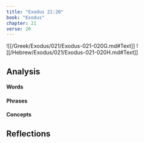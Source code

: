 ```yaml
---
title: "Exodus 21:20"
book: "Exodus"
chapter: 21
verse: 20
---
```

![[/Greek/Exodus/021/Exodus-021-020G.md#Text]]
![[/Hebrew/Exodus/021/Exodus-021-020H.md#Text]]

## Analysis

#### Words

#### Phrases

#### Concepts

## Reflections
